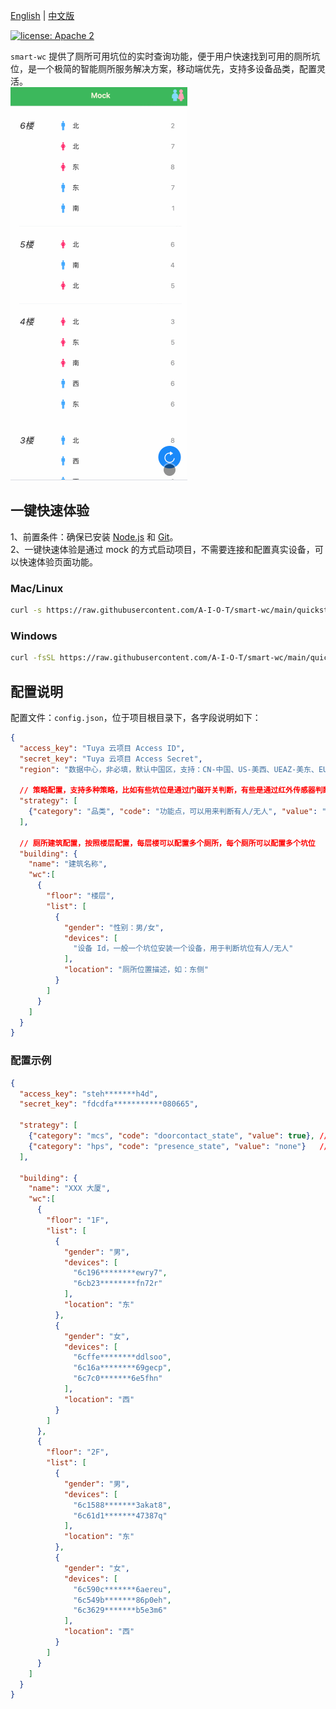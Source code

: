 [English](README.md) | [中文版](README_zh.md)

[![license: Apache 2](https://img.shields.io/badge/license-Apache%202-green)](https://github.com/tuya/tuya-connector/blob/master/LICENSE 'License')

`smart-wc` 提供了厕所可用坑位的实时查询功能，便于用户快速找到可用的厕所坑位，是一个极简的智能厕所服务解决方案，移动端优先，支持多设备品类，配置灵活。  
![GIF 演示](./public/demo.gif)

## 一键快速体验
1、前置条件：确保已安装 [Node.js](https://nodejs.org/) 和 [Git](https://git-scm.com/)。  
2、一键快速体验是通过 mock 的方式启动项目，不需要连接和配置真实设备，可以快速体验页面功能。

### Mac/Linux
```bash
curl -s https://raw.githubusercontent.com/A-I-O-T/smart-wc/main/quickstart.sh | bash
```

### Windows
```bash
curl -fsSL https://raw.githubusercontent.com/A-I-O-T/smart-wc/main/quickstart.sh | bash
```

## 配置说明
配置文件：`config.json`，位于项目根目录下，各字段说明如下：
```json
{
  "access_key": "Tuya 云项目 Access ID", 
  "secret_key": "Tuya 云项目 Access Secret",
  "region": "数据中心，非必填，默认中国区，支持：CN-中国、US-美西、UEAZ-美东、EU-欧洲、WEAZ-西欧、IND-印度",

  // 策略配置，支持多种策略，比如有些坑位是通过门磁开关判断，有些是通过红外传感器判断，有些是通过人体存在传感器判断
  "strategy": [
    {"category": "品类", "code": "功能点，可以用来判断有人/无人", "value": "表示无人时候的状态值，表明当前坑位空闲"}
  ],

  // 厕所建筑配置，按照楼层配置，每层楼可以配置多个厕所，每个厕所可以配置多个坑位
  "building": {
    "name": "建筑名称",
    "wc":[
      {
        "floor": "楼层",
        "list": [
          {
            "gender": "性别：男/女",
            "devices": [
              "设备 Id，一般一个坑位安装一个设备，用于判断坑位有人/无人"
            ],
            "location": "厕所位置描述，如：东侧"
          }
        ]
      }
    ]
  }
}
```  

### 配置示例
```json
{
  "access_key": "steh*******h4d",
  "secret_key": "fdcdfa***********080665",

  "strategy": [
    {"category": "mcs", "code": "doorcontact_state", "value": true}, // 门磁设备
    {"category": "hps", "code": "presence_state", "value": "none"}   // 人体存在传感器设备
  ],

  "building": {
    "name": "XXX 大厦",
    "wc":[
      {
        "floor": "1F",
        "list": [
          {
            "gender": "男",
            "devices": [
              "6c196********ewry7",
              "6cb23********fn72r"
            ],
            "location": "东"
          },
          {
            "gender": "女",
            "devices": [
              "6cffe********ddlsoo",
              "6c16a********69gecp",
              "6c7c0*******6e5fhn"
            ],
            "location": "西"
          }
        ]
      },
      {
        "floor": "2F",
        "list": [
          {
            "gender": "男",
            "devices": [
              "6c1588*******3akat8",
              "6c61d1*******47387q"
            ],
            "location": "东"
          },
          {
            "gender": "女",
            "devices": [
              "6c590c*******6aereu",
              "6c549b*******86p0eh",
              "6c3629*******b5e3m6"
            ],
            "location": "西"
          }
        ]
      }
    ]
  }
}
```